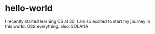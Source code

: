 # hello-world

I recently started learning CS at 30. I am so excited to start my journey in this world. OSS everything. 
also: SOLANA 
